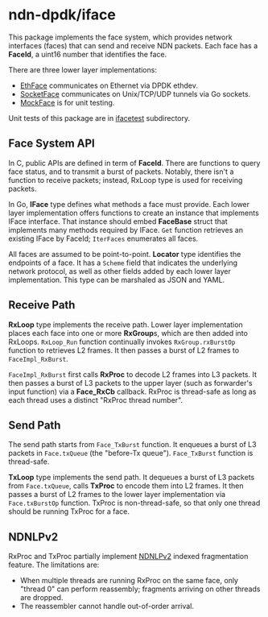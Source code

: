 # ndn-dpdk/iface

This package implements the face system, which provides network interfaces (faces) that can send and receive NDN packets.
Each face has a **FaceId**, a uint16 number that identifies the face.

There are three lower layer implementations:

* [EthFace](ethface/) communicates on Ethernet via DPDK ethdev.
* [SocketFace](socketface/) communicates on Unix/TCP/UDP tunnels via Go sockets.
* [MockFace](mockface/) is for unit testing.

Unit tests of this package are in [ifacetest](ifacetest/) subdirectory.

## Face System API

In C, public APIs are defined in term of **FaceId**.
There are functions to query face status, and to transmit a burst of packets.
Notably, there isn't a function to receive packets; instead, RxLoop type is used for receiving packets.

In Go, **IFace** type defines what methods a face must provide.
Each lower layer implementation offers functions to create an instance that implements IFace interface.
That instance should embed **FaceBase** struct that implements many methods required by IFace.
`Get` function retrieves an existing IFace by FaceId; `IterFaces` enumerates all faces.

All faces are assumed to be point-to-point.
**Locator** type identifies the endpoints of a face.
It has a `Scheme` field that indicates the underlying network protocol, as well as other fields added by each lower layer implementation.
This type can be marshaled as JSON and YAML.

## Receive Path

**RxLoop** type implements the receive path.
Lower layer implementation places each face into one or more **RxGroup**s, which are then added into RxLoops.
`RxLoop_Run` function continually invokes `RxGroup.rxBurstOp` function to retrieves L2 frames.
It then passes a burst of L2 frames to `FaceImpl_RxBurst`.

`FaceImpl_RxBurst` first calls **RxProc** to decode L2 frames into L3 packets.
It then passes a burst of L3 packets to the upper layer (such as forwarder's input function) via a **Face\_RxCb** callback.
RxProc is thread-safe as long as each thread uses a distinct "RxProc thread number".

## Send Path

The send path starts from `Face_TxBurst` function.
It enqueues a burst of L3 packets in `Face.txQueue` (the "before-Tx queue").
`Face_TxBurst` function is thread-safe.

**TxLoop** type implements the send path.
It dequeues a burst of L3 packets from `Face.txQueue`, calls **TxProc** to encode them into L2 frames.
It then passes a burst of L2 frames to the lower layer implementation via `Face.txBurstOp` function.
TxProc is non-thread-safe, so that only one thread should be running TxProc for a face.

## NDNLPv2

RxProc and TxProc partially implement [NDNLPv2](https://redmine.named-data.net/projects/nfd/wiki/NDNLPv2) indexed fragmentation feature.
The limitations are:

* When multiple threads are running RxProc on the same face, only "thread 0" can perform reassembly; fragments arriving on other threads are dropped.
* The reassembler cannot handle out-of-order arrival.

